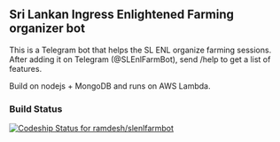 ## Sri Lankan Ingress Enlightened Farming organizer bot

This is a Telegram bot that helps the SL ENL organize farming sessions. After adding it on Telegram (@SLEnlFarmBot), send /help to get a list of features. 

Build on nodejs + MongoDB and runs on AWS Lambda.

### Build Status

[![Codeship Status for ramdesh/slenlfarmbot](https://app.codeship.com/projects/14beeac0-44e2-0137-d0b9-62433a311d04/status?branch=master)](https://app.codeship.com/projects/337045)

